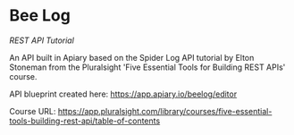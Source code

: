 # Bee Log
*REST API Tutorial*

An API built in Apiary based on the Spider Log API tutorial by Elton Stoneman from the Pluralsight 'Five Essential Tools for Building REST APIs' course.

API blueprint created here: https://app.apiary.io/beelog/editor

Course URL: https://app.pluralsight.com/library/courses/five-essential-tools-building-rest-api/table-of-contents
